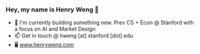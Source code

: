 ### Hey, my name is Henry Weng 👋

- 🌱 I'm currently building something new. Prev CS + Econ @ Stanford with a focus on AI and Market Design
- 📫 Get in touch @ hweng [at] stanford [dot] edu
- 🖥️ www.henryweng.com
